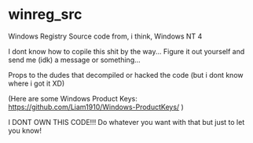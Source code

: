 # winreg_src
Windows Registry Source code from, i think, Windows NT 4

I dont know how to copile this shit by the way... Figure it out yourself and send me (idk) a message or something...

Props to the dudes that decompiled or hacked the code (but i dont know where i got it XD)

(Here are some Windows Product Keys: https://github.com/Liam1910/Windows-ProductKeys/ )


I DONT OWN THIS CODE!!!
Do whatever you want with that but just to let you know!
